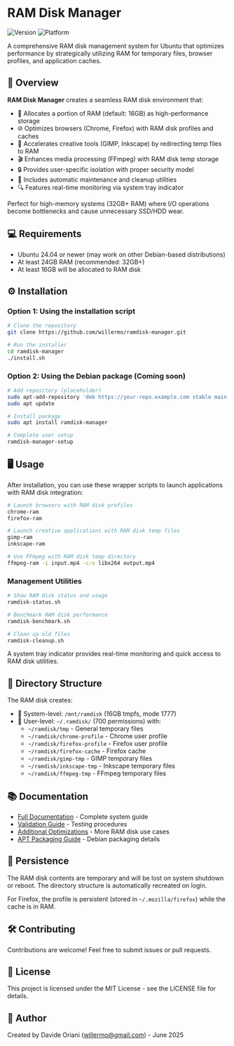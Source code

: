 # RAM Disk Manager

![Version](https://img.shields.io/badge/version-1.0.0-blue)
![Platform](https://img.shields.io/badge/platform-Ubuntu%2024.04%2B-orange)

A comprehensive RAM disk management system for Ubuntu that optimizes performance by strategically utilizing RAM for temporary files, browser profiles, and application caches.

## 🚀 Overview

**RAM Disk Manager** creates a seamless RAM disk environment that:

- 🔄 Allocates a portion of RAM (default: 16GB) as high-performance storage
- 🌐 Optimizes browsers (Chrome, Firefox) with RAM disk profiles and caches
- 🎨 Accelerates creative tools (GIMP, Inkscape) by redirecting temp files to RAM
- 🎬 Enhances media processing (FFmpeg) with RAM disk temp storage
- 🔒 Provides user-specific isolation with proper security model
- 🧹 Includes automatic maintenance and cleanup utilities
- 🔍 Features real-time monitoring via system tray indicator

Perfect for high-memory systems (32GB+ RAM) where I/O operations become bottlenecks and cause unnecessary SSD/HDD wear.

## 💻 Requirements

- Ubuntu 24.04 or newer (may work on other Debian-based distributions)
- At least 24GB RAM (recommended: 32GB+)
- At least 16GB will be allocated to RAM disk

## ⚙️ Installation

### Option 1: Using the installation script

```bash
# Clone the repository
git clone https://github.com/willermo/ramdisk-manager.git

# Run the installer
cd ramdisk-manager
./install.sh
```

### Option 2: Using the Debian package (Coming soon)

```bash
# Add repository (placeholder)
sudo apt-add-repository 'deb https://your-repo.example.com stable main'
sudo apt update

# Install package
sudo apt install ramdisk-manager

# Complete user setup
ramdisk-manager-setup
```

## 🖥️ Usage

After installation, you can use these wrapper scripts to launch applications with RAM disk integration:

```bash
# Launch browsers with RAM disk profiles
chrome-ram
firefox-ram

# Launch creative applications with RAM disk temp files
gimp-ram
inkscape-ram

# Use FFmpeg with RAM disk temp directory
ffmpeg-ram -i input.mp4 -c:v libx264 output.mp4
```

### Management Utilities

```bash
# Show RAM disk status and usage
ramdisk-status.sh

# Benchmark RAM disk performance
ramdisk-benchmark.sh

# Clean up old files
ramdisk-cleanup.sh
```

A system tray indicator provides real-time monitoring and quick access to RAM disk utilities.

## 📁 Directory Structure

The RAM disk creates:

- 📂 System-level: `/mnt/ramdisk` (16GB tmpfs, mode 1777)
- 📂 User-level: `~/.ramdisk/` (700 permissions) with:
  - `~/ramdisk/tmp` - General temporary files
  - `~/ramdisk/chrome-profile` - Chrome user profile
  - `~/ramdisk/firefox-profile` - Firefox user profile
  - `~/ramdisk/firefox-cache` - Firefox cache
  - `~/ramdisk/gimp-tmp` - GIMP temporary files
  - `~/ramdisk/inkscape-tmp` - Inkscape temporary files
  - `~/ramdisk/ffmpeg-tmp` - FFmpeg temporary files

## 📚 Documentation

- [Full Documentation](DOCUMENTATION.md) - Complete system guide
- [Validation Guide](VALIDATION.md) - Testing procedures
- [Additional Optimizations](RECOMMENDATIONS.md) - More RAM disk use cases
- [APT Packaging Guide](APT_PACKAGING.md) - Debian packaging details

## 🔄 Persistence

The RAM disk contents are temporary and will be lost on system shutdown or reboot. The directory structure is automatically recreated on login.

For Firefox, the profile is persistent (stored in `~/.mozilla/firefox`) while the cache is in RAM.

## 🛠️ Contributing

Contributions are welcome! Feel free to submit issues or pull requests.

## 📜 License

This project is licensed under the MIT License - see the LICENSE file for details.

## 👤 Author

Created by Davide Oriani (willermo@gmail.com) - June 2025

